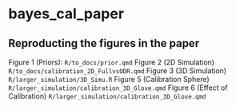 # bayes_cal_paper


## Reproducting the figures in the paper
Figure 1 (Priors): `R/to_docs/prior.qmd`
Figure 2 (2D Simulation) `R/to_docs/calibration_2D_FullvsODR.qmd`
Figure 3 (3D Simulation) `R/larger_simulation/3D_Simu.R`
Figure 5 (Calibration Sphere) `R/larger_simulation/calibration_3D_Glove.qmd`
Figure 6 (Effect of Calibration) `R/larger_simulation/calibration_3D_Glove.qmd`


